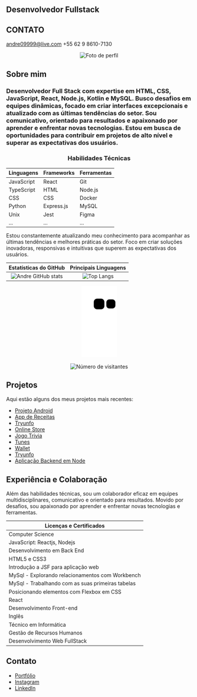 ## Desenvolvedor Fullstack
## CONTATO
andre09999@live.com
+55 62 9 8610-7130
<div align="center">
  <img src="https://encrypted-tbn0.gstatic.com/images?q=tbn:ANd9GcSZERl3M7ZCFze1qTtvb3N5wZyR7yDAIMTkmA&usqp=CAU" alt="Foto de perfil" height="150" width="150">
</div>

## Sobre mim 
<h3>Desenvolvedor Full Stack com expertise em HTML, CSS, JavaScript, React, Node.js, Kotlin e MySQL. Busco desafios em equipes dinâmicas, focado em criar interfaces excepcionais e atualizado com as últimas tendências do setor. Sou comunicativo, orientado para resultados e apaixonado por aprender e enfrentar novas tecnologias. Estou em busca de oportunidades para contribuir em projetos de alto nível e superar as expectativas dos usuários.
</h3>

<div align="center">
<h3>Habilidades Técnicas</h3>

| Linguagens | Frameworks | Ferramentas |
| --- | --- | --- |
| JavaScript | React | Git |
| TypeScript | HTML | Node.js |
| CSS | CSS | Docker |
| Python | Express.js | MySQL |
| Unix | Jest | Figma |
| ... | ... | ... |
</div>

Estou constantemente atualizando meu conhecimento para acompanhar as últimas tendências e melhores práticas do setor. Foco em criar soluções inovadoras, responsivas e intuitivas que superem as expectativas dos usuários.


| Estatísticas do GitHub | Principais Linguagens |
| :-------------------: | :------------------: |
| ![Andre GitHub stats](https://github-readme-stats.vercel.app/api?username=andre09999&show_icons=true&theme=dark) | ![Top Langs](https://github-readme-stats.vercel.app/api/top-langs/?username=andre09999&layout=compact&langs_count=7&theme=dark) |

<div align="center">
  <p align="center">
    <img src="https://github.com/andre09999/andre09999/blob/output/github-contribution-grid-snake.svg"  alt="snake gif">
  </p>
  <p align="center">
    <img src="https://profile-counter.glitch.me/andre09999/count.svg" alt="Número de visitantes">
  </p>
</div>

## Projetos

Aqui estão alguns dos meus projetos mais recentes:

- [Projeto Android](https://andre09999.github.io/projeto-android/)
- [App de Receitas](https://andre09999.github.io/App-De-Receitas/)
- [Tryunfo](https://andre09999.github.io/TrybeWarts/)
- [Online Store](https://andre09999.github.io/Store/)
- [Jogo Trivia](https://andre09999.github.io/Trivia/)
- [Tunes](https://andre09999.github.io/Tunes/)
- [Wallet](https://andre09999.github.io/Wallet/)
- [Tryunfo](https://andre09999.github.io/TrybeWarts/)
- [Aplicação Backend em Node](https://github.com/andre09999/vagas)


## Experiência e Colaboração
Além das habilidades técnicas, sou um colaborador eficaz em equipes multidisciplinares, comunicativo e orientado para resultados. Movido por desafios, sou apaixonado por aprender e enfrentar novas tecnologias e ferramentas.

| Licenças e Certificados                             |
| --------------------------------------------------- |
| Computer Science                                   |
| JavaScript: Reactjs, Nodejs                        |
| Desenvolvimento em Back End                        |
| HTML5 e CSS3                                       |
| Introdução a JSF para aplicação web                |
| MySql - Explorando relacionamentos com Workbench   |
| MySql - Trabalhando com as suas primeiras tabelas  |
| Posicionando elementos com Flexbox em CSS          |
| React                                              |
| Desenvolvimento Front-end                           |
| Inglês                                             |
| Técnico em Informática                             |
| Gestão de Recursos Humanos                         |
| Desenvolvimento Web FullStack                       |

## Contato

- [Portfólio](https://portifoiliowebandre.netlify.app/)
- [Instagram](https://instagram.com/andreluisrs_)
- [LinkedIn](https://www.linkedin.com/in/dev-andre-front-end/)


